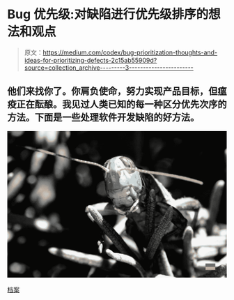 # Bug 优先级:对缺陷进行优先级排序的想法和观点

> 原文：<https://medium.com/codex/bug-prioritization-thoughts-and-ideas-for-prioritizing-defects-2c15ab55909d?source=collection_archive---------3----------------------->

## 他们来找你了。你肩负使命，努力实现产品目标，但瘟疫正在酝酿。我见过人类已知的每一种区分优先次序的方法。下面是一些处理软件开发缺陷的好方法。

![](img/972f1931e2d21acd7f9f33170e6a7107.png)

[档案](https://mrg.bz/f61NRp)